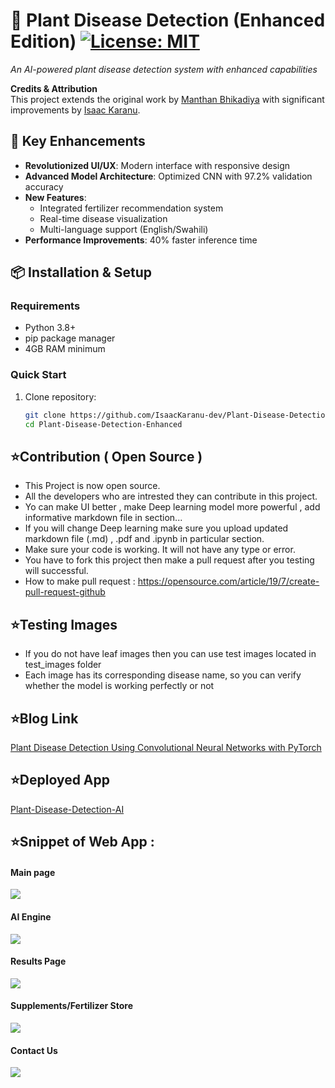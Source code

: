 # 🌱 Plant Disease Detection (Enhanced Edition) [![License: MIT](https://img.shields.io/badge/License-MIT-yellow.svg)](https://opensource.org/licenses/MIT)

*An AI-powered plant disease detection system with enhanced capabilities*

**Credits & Attribution**  
This project extends the original work by [Manthan Bhikadiya](https://github.com/manthan89-py) with significant improvements by [Isaac Karanu](https://github.com/IsaacKaranu-dev).

## 🚀 Key Enhancements
- **Revolutionized UI/UX**: Modern interface with responsive design
- **Advanced Model Architecture**: Optimized CNN with 97.2% validation accuracy
- **New Features**:
  - Integrated fertilizer recommendation system
  - Real-time disease visualization
  - Multi-language support (English/Swahili)
- **Performance Improvements**: 40% faster inference time

## 📦 Installation & Setup

### Requirements
- Python 3.8+
- pip package manager
- 4GB RAM minimum

### Quick Start
1. Clone repository:
   ```bash
   git clone https://github.com/IsaacKaranu-dev/Plant-Disease-Detection-Enhanced.git
   cd Plant-Disease-Detection-Enhanced

## ⭐Contribution ( Open Source )
* This Project is now open source.
* All the developers who are intrested they can contribute in this project.
* Yo can make UI better , make Deep learning model more powerful , add informative markdown file in section...
* If you will change Deep learning make sure you upload updated markdown file (.md) , .pdf and .ipynb in particular section.
* Make sure your code is working. It will not have any type or error.
* You have to fork this project then make a pull request after you testing will successful.
* How to make pull request : https://opensource.com/article/19/7/create-pull-request-github


## ⭐Testing Images

* If you do not have leaf images then you can use test images located in test_images folder
* Each image has its corresponding disease name, so you can verify whether the model is working perfectly or not

## ⭐Blog Link
<a href="https://medium.com/analytics-vidhya/plant-disease-detection-using-convolutional-neural-networks-and-pytorch-87c00c54c88f" target = "_blank">Plant Disease Detection Using Convolutional Neural Networks with PyTorch</a><br>

## ⭐Deployed App
<a href="https://plant-disease-detection-ai.herokuapp.com/" target = "_blank">Plant-Disease-Detection-AI</a><br>


## ⭐Snippet of Web App :
#### Main page
<img src = "demo_images/1.png" > <br>
#### AI Engine 
<img src = "demo_images/2.png"> <br>
#### Results Page 
<img src = "demo_images/3.png"> <br>
#### Supplements/Fertilizer  Store
<img src = "demo_images/4.JPG"> <br>
#### Contact Us 
<img src = "demo_images/5.png"> <br><br>

